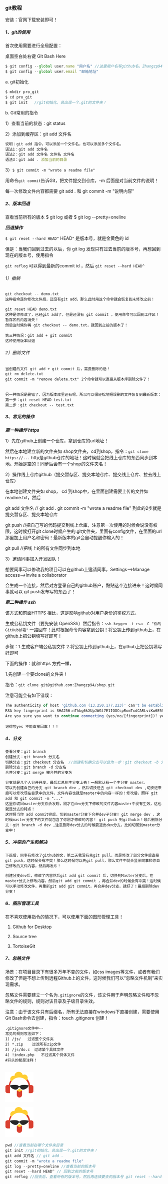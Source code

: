 ### git教程

安装：官网下载安装即可！

##### 1、git的使用

首次使用需要进行全局配置：

桌面空白处右键 GIt Bash Here

````js
$ git config --global user.name "用户名" //这里用户名写github名，Zhangzp94
$ git config --global user.email "邮箱地址" 
````

a. git初始化

````js
$ mkdir pro_git 
$ cd pro_git
$ git init   //git初始化，会出现一个.git的文件夹！
````

b. Git常用的指令

1）查看当前的状态：git status

2）添加到缓存区：git add 文件名

````js
说明：git add 指令，可以添加一个文件名，也可以添加多个文件名，
语法1：git add 文件名
语法2：git add 文件名 文件名 文件名
语法3：git add . 添加当前的目录
````

3）`$ git commit -m "wrote a readme file"`

用命令`git commit`告诉Git，把文件提交到仓库，-m 后面是对当前文件的说明！

每一次修改文件内容都需要 git add . 和 git commit -m "说明内容"

##### 2、版本回退

查看当前所有的版本 $ git log  或者 $ git log --pretty=oneline

***回退操作***

`$ git reset --hard HEAD^`  HEAD^ 是版本号，就是金黄色的 id

但是：当我们回到过去的以后，你 git log 发现只有过去当前的版本号，再想回到现在的版本号，使用指令

`git reflog` 可以得到最新的commit id ，然后 `git reset --hard HEAD^` 

###### 1）撤销

````
git checkout -- demo.txt
这种指令是你修改文件后，还没有git add，那么此时用这个命令就会恢复到未修改之前！

git reset HEAD demo.txt
这种是你修改了，已经git add了，但是还没有 git commit ，使用命令可以回到工作区！暂存区的内容消失！
然后这时候你再 git checkout -- demo.txt，就回到之前的版本了！

第三种情况：git add + git commit 
这种使用版本回退
````

###### 2）删除文件

````
当创建的文件 git add + git commit 后，需要删除的话！
git rm delete.txt
git commit -m "remove delete.txt" 2个命令就可以直接从版本库删除文件了！


另一种情况是删错了，因为版本库里还有呢，所以可以很轻松地把误删的文件恢复到最新版本：
第一步：git reset HEAD test.txt
第二步：git checkout -- test.txt
````



##### 3、常见的操作

***第一种操作 https***

1）先在github上创建一个仓库，拿到仓库的url地址！

然后在本地建立新的文件夹如 shop文件夹，cd到shop，指令：`git clone https://...`   http是github仓库的地址！这时候就会把线上仓库的东西同步到本地。开始是空的！同步后会有一个shop的文件夹名！

2）操作线上仓库github（提交暂存区、提交本地仓库、提交线上仓库、拉去线上仓库）

在本地创建文件夹如 shop， cd 到shop中，在里面创建需要上传的文件如readme.txt，然后

git add 文件名   // git add .
git commit -m "wrote a readme file"    到此的2步就是提交暂存区、提交本地仓库

git push //把自己写的代码提交到线上仓库，注意第一次使用的时候会说没有权限，这时候打开git clone时候产生的.git文件夹，里面有config文件，在里面的url那里加上用户名和密码！最新版本的git会自动提醒你输入的！

git pull //把线上的所有文件同步到本地

3）邀请同事加入开发团队！

想要同事可以修改我的项目可以在github上邀请同事，Settings-->Manage access-->Invite a collaborator

会生成一个连接，然后对方登录自己的github账户，黏贴这个连接进来！这时候同事就可以 git push发布写的东西了！



***第二种操作 ssh***

该方式和前面HTTPS 相比，这是影响github对用户身份的鉴权方式，

生成公私钥文件（要先安装 OpenSSh）然后指令：`ssh-keygen -t rsa -C "你的GitHub邮箱"` 一路回车！此时根据命令内容拿到公钥！将公钥上传到github上，在github上把公钥填写好即可！

步骤：1.生成客户端公私钥文件  2.将公钥上传到github上，在github上把公钥填写好即可

下面的操作：就和https 方式一样，

1.先创建一个要clone的文件夹！

指令：`git clone git@github.com:Zhangzp94/shop.git` 

注意可能会有如下错误：

````js
The authenticity of host 'github.com (13.250.177.223)' can't be established.
RSA key fingerprint is SHA256:nThbg6kXUpJWGl7E1IGOCspRomTxdCARLviKw6E5SY8.
Are you sure you want to continue connecting (yes/no/[fingerprint])? yes

记得写yes 不能直接回车！！！
````

##### 4、分支

````js
查看分支：git branch 
创建分支：git branch 分支名
切换分支：git checkout 分支名  //创建和切换分支可以合为一步：git checkout -b 分支名
删除分支：git branch -d 分支名
合并分支：git merge 被合并的分支名
````

```
分支就是几个人分开开发，最后汇总到主分支上去！一般默认有一个主分支 master。
可以先创建自己的分支 git branch dev ，然后切换进去 git checkout dev ,切换进来后可以修改现在目录中的文件，文件内容也就是master中的内容一样的！修改后，照样 git add 和 git commit -m "..."
这里你切回master分支你会发现，刚才在dev分支下修改的文件内容master中没有生效，这也就是分支的特点！
这时候当你 add commit完后，切到master分支下合并dev子分支! git merge dev ，这时候master分支下的文件就包含了你刚才修改的内容！ git push 到github上！最后删除分支：git branch -d dev ,注意删除dev分支的时候要退出dev分支，比如切回到master分支中！
```

##### 5、冲突的产生和解决

````
下班后，同事有修改了github的文，第二天我没有先git pull，而是修改了部分文件后直接git push，这时候会有冲突！那么这时候可以先git pull，那么文件中就会显示同事和你自己修改的文件内容，然后再发布！
````

````
创建分支dev后，修改了内容然后git add git commit 后，切换到Master分支后，在master分支上修改内容，然后git add git commit ，再合并dev的时候会有冲突！这时候可以手动修改文件，再重新git add git commit，再合并dev分支，就好了！最后删除dev分支！
````



##### 6、图形管理工具

在不喜欢使用指令的情况下，可以使用下面的图形管理工具！

1) Github for Desktop

2) Source tree

3) TortoiseGit

##### 7、忽略文件

场景：在项目目录下有很多万年不变的文件，如css images等文件，或者有我们修改了但是不想上传到远程Github上的文件，这时候我们可以“忽略文件机制”来实现需求。

​	忽略文件需要建立一个名为`.gitignore`的文件，该文件用于声明忽略文件和不忽略文件的规则，规则对该目录及子级目录生效。

​	注意：由于该文件只有后缀名，所有无法直接在windows下直接创建，需要使用Git Bash命令去创建，指令：touch .gitignore 创建！

````
.gitignore文件中--
常见的规则写法如下：
1) /js/   过滤整个文件夹
2) *.zip	过滤所有zip文件
3) /js/do.c  过滤某个具体文件
4) !index.php	不过滤某个具体文件
#开头的都是注释！


````



![logo](https://github.com/Zhangzp94/JS/blob/master/images/logo.png/)

![img](../images/logo.png/)



````js
pwd //查看当前在哪个文件夹目录
git init //git初始化，会出现一个.git的文件夹！
git add 文件名 // git add .
git commit -m "wrote a readme file"
git log --pretty=oneline //查看当前的版本号
git reset --hard HEAD^ // 回到之前的版本号
git reflog //回去后，查看所有的版本号，然后再选择要去的版本号 git reset --hard HEAD^
````

